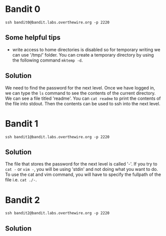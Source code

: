 # Bandit 0 
`ssh bandit0@bandit.labs.overthewire.org -p 2220`
## Some helpful tips 
- write access to home directories is disabled so for temporary writing we can use '/tmp/' folder. 
You can create a temporary directory by using the following command `mktemp -d`.

## Solution
We need to find the password for the next level. Once we have logged in, we can type the `ls` command to see the contents of the current directory.
We can see a file titled 'readme'. You can `cat readme` to print the contents of the file into stdout.
Then the contents can be used to ssh into the next level. 

# Bandit 1 
`ssh bandit1@bandit.labs.overthewire.org -p 2220`
## Solution 
The file that stores the password for the next level is called '-'. If you try to `cat -` or `vim -`, you will be using 'stdin'
and not doing what you want to do. To use the cat and vim command, you will have to specify the fullpath of the file i.e. 
`cat ./-`. 

# Bandit 2 
`ssh bandit2@bandit.labs.overthewire.org -p 2220`
## Solution 
